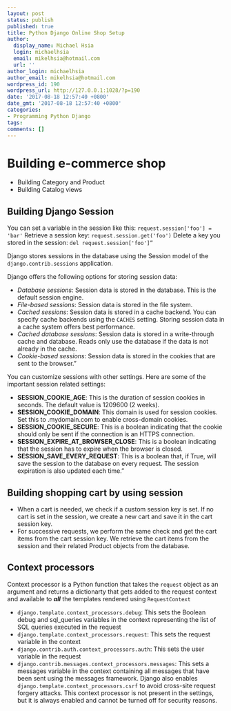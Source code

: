 ```yaml
---
layout: post
status: publish
published: true
title: Python Django Online Shop Setup
author:
  display_name: Michael Hsia
  login: michaelhsia
  email: mikelhsia@hotmail.com
  url: ''
author_login: michaelhsia
author_email: mikelhsia@hotmail.com
wordpress_id: 190
wordpress_url: http://127.0.0.1:1028/?p=190
date: '2017-08-18 12:57:40 +0800'
date_gmt: '2017-08-18 12:57:40 +0800'
categories:
- Programming Python Django
tags:
comments: []
---
```


<!--More-->
# Building e-commerce shop
- Building Category and Product 
- Building Catalog views

## Building Django Session
You can set a variable in the session like this:
`request.session['foo'] = 'bar'`
Retrieve a session key:
`request.session.get('foo')`
Delete a key you stored in the session:
`del request.session['foo']”`

Django stores sessions in the database using the Session model of the `django.contrib.sessions` application.

Django offers the following options for storing session data:
- *Database sessions*: Session data is stored in the database. This is the default session engine.
- *File-based sessions*: Session data is stored in the file system.
- *Cached sessions*: Session data is stored in a cache backend. You can specify cache backends using the `CACHES` setting. Storing session data in a cache system offers best performance.
- *Cached database sessions*: Session data is stored in a write-through cache and database. Reads only use the database if the data is not already in the cache.
- *Cookie-based sessions*: Session data is stored in the cookies that are sent to the browser.”

You can customize sessions with other settings. Here are some of the important session related settings:
- **SESSION_COOKIE_AGE**: This is the duration of session cookies in seconds. The default value is 1209600 (2 weeks).
- **SESSION_COOKIE_DOMAIN**: This domain is used for session cookies. Set this to .mydomain.com to enable cross-domain cookies.
- **SESSION_COOKIE_SECURE**: This is a boolean indicating that the cookie should only be sent if the connection is an HTTPS connection.
- **SESSION_EXPIRE_AT_BROWSER_CLOSE**: This is a boolean indicating that the session has to expire when the browser is closed.
- **SESSION_SAVE_EVERY_REQUEST**: This is a boolean that, if True, will save the session to the database on every request. The session expiration is also updated each time.”

## Building shopping cart by using session
- When a cart is needed, we check if a custom session key is set. If no cart is set in the session, we create a new cart and save it in the cart session key.
- For successive requests, we perform the same check and get the cart items from the cart session key. We retrieve the cart items from the session and their related Product objects from the database.


## Context processors
Context processor is a Python function that takes the `request` object as an argument and returns a dictionarty that gets added to the request context and available to ***all*** the templates rendered using `RequestContext`
- `django.template.context_processors.debug`: This sets the Boolean debug and sql_queries variables in the context representing the list of SQL queries executed in the request
- `django.template.context_processors.request`: This sets the request variable in the context
- `django.contrib.auth.context_processors.auth`: This sets the user variable in the request
- `django.contrib.messages.context_processors.messages`: This sets a messages variable in the context containing all messages that have been sent using the messages framework.
Django also enables `django.template.context_processors.csrf` to avoid cross-site request forgery attacks. This context processor is not present in the settings, but it is always enabled and cannot be turned off for security reasons.

